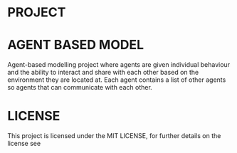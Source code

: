 # PROJECT  
# AGENT BASED MODEL
Agent-based modelling project where agents are given individual behaviour and the ability to interact and share with each other based on the environment they are located at. Each agent contains a list of other agents so agents that can communicate with each other.
# LICENSE
This project is licensed under the MIT LICENSE, for further details on the license see 
